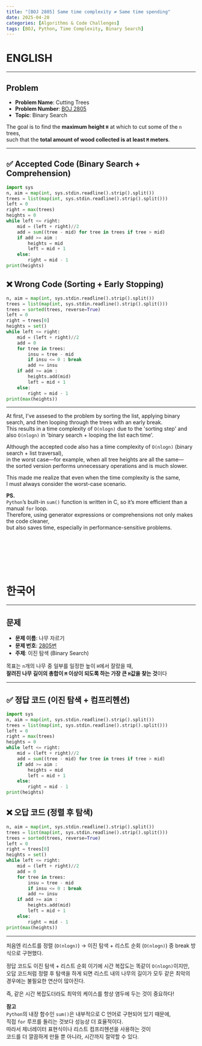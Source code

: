 ```yaml
---
title: "[BOJ 2805] Same time complexity ≠ Same time spending"
date: 2025-04-20
categories: [Algorithms & Code Challenges]
tags: [BOJ, Python, Time Complexity, Binary Search]
---
```


# ENGLISH
---
## Problem

- **Problem Name**: Cutting Trees  
- **Problem Number**: [BOJ 2805](https://www.acmicpc.net/problem/2805)  
- **Topic**: Binary Search

The goal is to find the **maximum height `H`** at which to cut some of the `n` trees,  
such that the **total amount of wood collected is at least `M` meters**.

---

## ✅ Accepted Code (Binary Search + Comprehension)

```python
import sys
n, aim = map(int, sys.stdin.readline().strip().split())
trees = list(map(int, sys.stdin.readline().strip().split()))
left = 0
right = max(trees)
heights = 0
while left <= right:
    mid = (left + right)//2
    add = sum((tree - mid) for tree in trees if tree > mid)
    if add >= aim :
        heights = mid
        left = mid + 1
    else: 
        right = mid - 1
print(heights)
```

## ❌ Wrong Code (Sorting + Early Stopping)

```python
n, aim = map(int, sys.stdin.readline().strip().split())
trees = list(map(int, sys.stdin.readline().strip().split()))
trees = sorted(trees, reverse=True)
left = 0
right = trees[0]
heights = set()
while left <= right:
    mid = (left + right)//2
    add = 0
    for tree in trees:
        insu = tree - mid
        if insu <= 0 : break
        add += insu
    if add >= aim :
        heights.add(mid)
        left = mid + 1
    else: 
        right = mid - 1
print(max(heights))
```
---
At first, I've assesed to the problem by sorting the list, applying binary search, and then looping through the trees with an early break.  
This results in a time complexity of `O(nlogn)` due to the 'sorting step' and also `O(nlogn)` in 'binary search + looping the list each time'.

Although the accepted code also has a time complexity of `O(nlogn)` (binary search + list traversal),  
in the worst case—for example, when all tree heights are all the same—  
the sorted version performs unnecessary operations and is much slower.

This made me realize that even when the time complexity is the same,  
I must always consider the worst-case scenario.

**PS.**  
`Python`’s built-in `sum()` function is written in C,  so it’s more efficient than a manual `for` loop.  
Therefore, using generator expressions or comprehensions not only makes the code cleaner,  
but also saves time, especially in performance-sensitive problems.

<br>
<br>
<br>
<br>
<br>

# 한국어
---
## 문제

- **문제 이름**: 나무 자르기  
- **문제 번호**: [2805번](https://www.acmicpc.net/problem/2805)
- **주제**: 이진 탐색 (Binary Search)

목표는 `n`개의 나무 중 일부를 일정한 높이 `H`에서 잘랐을 때,  
**잘려진 나무 길이의 총합이 `M` 이상이 되도록 하는 가장 큰 `H`값을 찾는 것**이다

---

## ✅ 정답 코드 (이진 탐색 + 컴프리헨션)  

```python
import sys
n, aim = map(int, sys.stdin.readline().strip().split())
trees = list(map(int, sys.stdin.readline().strip().split()))
left = 0
right = max(trees)
heights = 0
while left <= right:
    mid = (left + right)//2
    add = sum((tree - mid) for tree in trees if tree > mid)
    if add >= aim :
        heights = mid
        left = mid + 1
    else: 
        right = mid - 1
print(heights)
```

## ❌ 오답 코드 (정렬 후 탐색)  

```python
n, aim = map(int, sys.stdin.readline().strip().split())
trees = list(map(int, sys.stdin.readline().strip().split()))
trees = sorted(trees, reverse=True)
left = 0
right = trees[0]
heights = set()
while left <= right:
    mid = (left + right)//2
    add = 0
    for tree in trees:
        insu = tree - mid
        if insu <= 0 : break
        add += insu
    if add >= aim :
        heights.add(mid)
        left = mid + 1
    else: 
        right = mid - 1
print(max(heights))
```
---

처음엔 리스트를 정렬 (`O(nlogn)`) -> 이진 탐색 + 리스트 순회 (`O(nlogn)`) 중 break 방식으로 구현했다.

정답 코드도 이진 탐색 + 리스트 순회 이기에 시간 복잡도는 똑같이 `O(nlogn)`이지만,  
오답 코드처럼 정렬 후 탐색을 하게 되면 리스트 내의 나무의 길이가 모두 같은 최악의 경우에는 불필요한 연산이 많아진다.  

즉, 같은 시간 복잡도더라도 최악의 케이스를 항상 염두에 두는 것이 중요하다!  
  
  
**참고**    
`Python`의 내장 함수인 `sum()`은 내부적으로 C 언어로 구현되어 있기 때문에,  
직접 `for` 루프를 돌리는 것보다 성능상 더 효율적이다.  
따라서 제너레이터 표현식이나 리스트 컴프리헨션을 사용하는 것이  
코드를 더 깔끔하게 만들 뿐 아니라, 시간까지 절약할 수 있다.